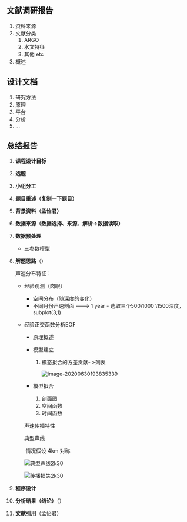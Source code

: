 ## 文献调研报告

1. 资料来源
2. 文献分类
   1. ARGO
   2. 水文特征
   3. 其他 etc
3. 概述

## 设计文档

1. 研究方法
2. 原理
3. 平台
4. 分析
5. …

## 总结报告

1. **课程设计目标**

2. **选题**

3. **小组分工**

4. **题目重述（复制一下题目）**

5. **背景资料（孟怡君）**

6. **数据来源（数据选择、来源、解析->数据读取）**

7. **数据预处理**

   - 三参数模型

8. **解题思路**（）

   声速分布特征：

   - 经验观测（肉眼）

     - 空间分布（随深度的变化）
     - 不同月份声速剖面 ---> 1 year  - 选取三个500\1000 \1500深度，subplot(3,1)

   - 经验正交函数分析EOF

     - 原理概述

     - 模型建立

       1. 模态拟合的方差贡献- >列表

          ![image-20200630193835339](C:\Users\KimHuang\AppData\Roaming\Typora\typora-user-images\image-20200630193835339.png)

     - 模型拟合

       1. 剖面图
       2. 空间函数
       3. 时间函数

     声速传播特性

     典型声线

     ​	情况假设   4km 对称

     ![典型声线2k30](D:\GitHub\HydroacousticsCourseDesign\Program\SoundLine\典型声线2k30.png)

     ![传播损失2k30](D:\GitHub\HydroacousticsCourseDesign\Program\SoundLine\传播损失2k30.png)

9. **程序设计**
10. **分析结果（结论）**（）
11. **文献引用**（孟怡君）